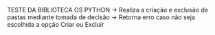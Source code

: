TESTE DA BIBLIOTECA OS PYTHON
-> Realiza a criação e exclusão de pastas mediante tomada de decisão
-> Retorna erro caso não seja escolhida a opção Criar ou Excluir
